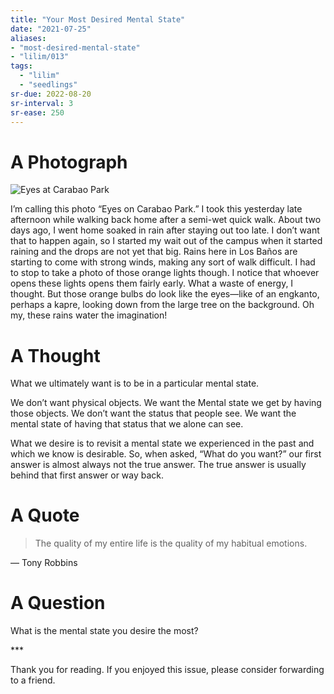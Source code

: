 ```yaml
---
title: "Your Most Desired Mental State"
date: "2021-07-25"
aliases:
- "most-desired-mental-state"
- "lilim/013"
tags:
  - "lilim"
  - "seedlings"
sr-due: 2022-08-20
sr-interval: 3
sr-ease: 250
---
```

# A Photograph

![Eyes at Carabao Park](essays/images/eyes-at-carabao-park.jpg)

I’m calling this photo “Eyes on Carabao Park.” I took this yesterday late afternoon while walking back home after a semi-wet quick walk. About two days ago, I went home soaked in rain after staying out too late. I don’t want that to happen again, so I started my wait out of the campus when it started raining and the drops are not yet that big. Rains here in Los Baños are starting to come with strong winds, making any sort of walk difficult. I had to stop to take a photo of those orange lights though. I notice that whoever opens these lights opens them fairly early. What a waste of energy, I thought. But those orange bulbs do look like the eyes—like of an engkanto, perhaps a kapre, looking down from the large tree on the background. Oh my, these rains water the imagination!

# A Thought

What we ultimately want is to be in a particular mental state.

We don’t want physical objects. We want the Mental state we get by having those objects. We don’t want the status that people see. We want the mental state of having that status that we alone can see.

What we desire is to revisit a mental state we experienced in the past and which we know is desirable. So, when asked, “What do you want?” our first answer is almost always not the true answer. The true answer is usually behind that first answer or way back.

# A Quote

> The quality of my entire life is the quality of my habitual emotions.

— Tony Robbins

# A Question

What is the mental state you desire the most?

\***


Thank you for reading. If you enjoyed this issue, please consider forwarding to a friend.
